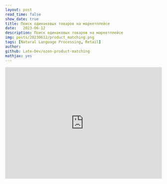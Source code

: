 ```yaml
---
layout: post
read_time: false
show_date: true
title: Поиск одинаковых товаров на маркетплейсе
date:   2023-06-12
description: Поиск одинаковых товаров на маркетплейсе
img: posts/20230612/product_matching.png
tags: [Natural Language Processing, Retail]
author: 
github: Late-Dev/ozon-product-matching
mathjax: yes
---
```

<iframe src="https://docs.google.com/presentation/d/e/2PACX-1vQZKnIEkWLpiH3wdxVB9bGP7xGCfDOJyHNzCf-o2roUEgp2wHxykD1XXBvgZQMK9A/embed?start=false&loop=false&delayms=3000"  frameborder="0" width="100%" height="360" allowfullscreen="true" mozallowfullscreen="true" webkitallowfullscreen="true"></iframe>